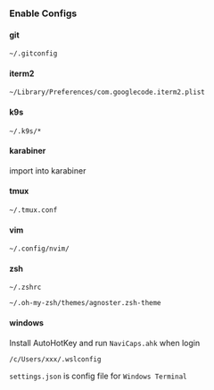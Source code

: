 ### Enable Configs

#### git

`~/.gitconfig`

#### iterm2

`~/Library/Preferences/com.googlecode.iterm2.plist`

#### k9s

`~/.k9s/*`

#### karabiner 

import into karabiner

#### tmux

`~/.tmux.conf`

#### vim 

`~/.config/nvim/`

#### zsh

`~/.zshrc`

`~/.oh-my-zsh/themes/agnoster.zsh-theme`

#### windows

Install AutoHotKey and run `NaviCaps.ahk` when login

`/c/Users/xxx/.wslconfig`

`settings.json` is config file for `Windows Terminal`
